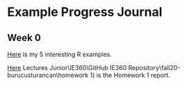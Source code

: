 # Example Progress Journal

## Week 0

[Here](files/example_homework_0.html) is my 5 interesting R examples.

[Here](D:\Lectures\(2020-2021) Lectures Junior\IE360\GitHub IE360 Repository\fall20-burucusturancan\homework 1) is the Homework 1 report.